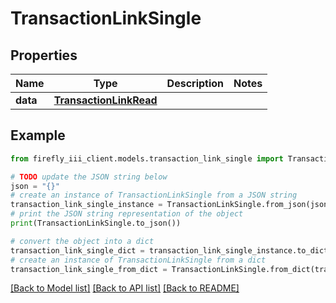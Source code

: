 # TransactionLinkSingle


## Properties

Name | Type | Description | Notes
------------ | ------------- | ------------- | -------------
**data** | [**TransactionLinkRead**](TransactionLinkRead.md) |  | 

## Example

```python
from firefly_iii_client.models.transaction_link_single import TransactionLinkSingle

# TODO update the JSON string below
json = "{}"
# create an instance of TransactionLinkSingle from a JSON string
transaction_link_single_instance = TransactionLinkSingle.from_json(json)
# print the JSON string representation of the object
print(TransactionLinkSingle.to_json())

# convert the object into a dict
transaction_link_single_dict = transaction_link_single_instance.to_dict()
# create an instance of TransactionLinkSingle from a dict
transaction_link_single_from_dict = TransactionLinkSingle.from_dict(transaction_link_single_dict)
```
[[Back to Model list]](../README.md#documentation-for-models) [[Back to API list]](../README.md#documentation-for-api-endpoints) [[Back to README]](../README.md)


